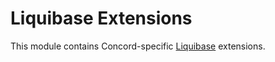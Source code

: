 # Liquibase Extensions

This module contains Concord-specific [Liquibase](https://www.liquibase.org/) extensions. 